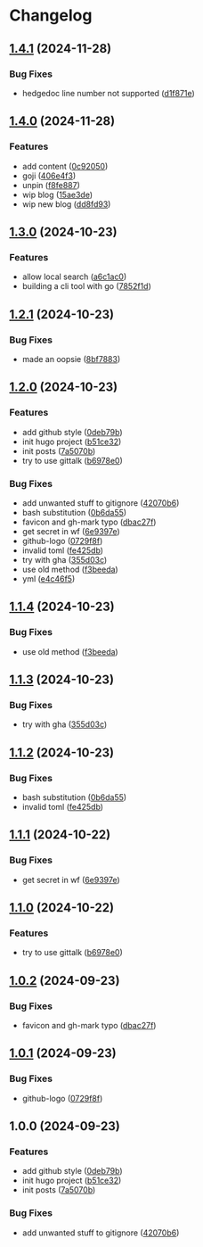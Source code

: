 # Changelog

## [1.4.1](https://github.com/sanriodev/blog.blvckleg.dev/compare/v1.4.0...v1.4.1) (2024-11-28)


### Bug Fixes

* hedgedoc line number not supported ([d1f871e](https://github.com/sanriodev/blog.blvckleg.dev/commit/d1f871e6d390823a613e33af0db67ac528a49b75))

## [1.4.0](https://github.com/sanriodev/blog.blvckleg.dev/compare/v1.3.0...v1.4.0) (2024-11-28)


### Features

* add content ([0c92050](https://github.com/sanriodev/blog.blvckleg.dev/commit/0c9205071d3cd6be52744544bd94cfb94be172de))
* goji ([406e4f3](https://github.com/sanriodev/blog.blvckleg.dev/commit/406e4f3efadd322d12e5c696ebdfebe5bc395b06))
* unpin ([f8fe887](https://github.com/sanriodev/blog.blvckleg.dev/commit/f8fe8874557d2914edb137f3ec75838fbdd74bd3))
* wip blog ([15ae3de](https://github.com/sanriodev/blog.blvckleg.dev/commit/15ae3de376e71b719c1f806d7c603feba82e4721))
* wip new blog ([dd8fd93](https://github.com/sanriodev/blog.blvckleg.dev/commit/dd8fd93c166eff6f67db94a153b9bc86273c99f7))

## [1.3.0](https://github.com/sanriodev/blog.blvckleg.dev/compare/v1.2.1...v1.3.0) (2024-10-23)


### Features

* allow local search ([a6c1ac0](https://github.com/sanriodev/blog.blvckleg.dev/commit/a6c1ac077342b21a87336cdb68263b779a465ff2))
* building a cli tool with go ([7852f1d](https://github.com/sanriodev/blog.blvckleg.dev/commit/7852f1d1931c19e6a7c88031b6405e21ec5e088d))

## [1.2.1](https://github.com/sanriodev/blog.blvckleg.dev/compare/v1.2.0...v1.2.1) (2024-10-23)


### Bug Fixes

* made an oopsie ([8bf7883](https://github.com/sanriodev/blog.blvckleg.dev/commit/8bf7883f3ef1a09d0341d847413306122ae25537))

## [1.2.0](https://github.com/sanriodev/blog.blvckleg.dev/compare/v1.1.4...v1.2.0) (2024-10-23)


### Features

* add github style ([0deb79b](https://github.com/sanriodev/blog.blvckleg.dev/commit/0deb79bfe7a05ee39631fc2272ae3796e1e6269c))
* init hugo project ([b51ce32](https://github.com/sanriodev/blog.blvckleg.dev/commit/b51ce32403a2533a422c3abf177165dc2a43476d))
* init posts ([7a5070b](https://github.com/sanriodev/blog.blvckleg.dev/commit/7a5070b6d176d789494766a23de45f3852763245))
* try to use gittalk ([b6978e0](https://github.com/sanriodev/blog.blvckleg.dev/commit/b6978e05b84a732dded4e459d7110987dfba29ba))


### Bug Fixes

* add unwanted stuff to gitignore ([42070b6](https://github.com/sanriodev/blog.blvckleg.dev/commit/42070b6139842cd9a190e25b7b5e59595e3b1bc3))
* bash substitution ([0b6da55](https://github.com/sanriodev/blog.blvckleg.dev/commit/0b6da555b63fad2c0ec767afcba6caabf503ec79))
* favicon and gh-mark typo ([dbac27f](https://github.com/sanriodev/blog.blvckleg.dev/commit/dbac27f6b7e093d6d8959e4ee069fc7c8f0ff4db))
* get secret in wf ([6e9397e](https://github.com/sanriodev/blog.blvckleg.dev/commit/6e9397ec6b27ed02b706f68993c4853cd78a53ac))
* github-logo ([0729f8f](https://github.com/sanriodev/blog.blvckleg.dev/commit/0729f8f272e14b9cb8b636f96b39fae6d7a60277))
* invalid toml ([fe425db](https://github.com/sanriodev/blog.blvckleg.dev/commit/fe425db296021c85e8abaf51b9281df0c8446737))
* try with gha ([355d03c](https://github.com/sanriodev/blog.blvckleg.dev/commit/355d03ced42775dac83ce2dd1f6a85e9a75c3f39))
* use old method ([f3beeda](https://github.com/sanriodev/blog.blvckleg.dev/commit/f3beeda50043cbe655aa5777ce2cb50a0a3c414f))
* yml ([e4c46f5](https://github.com/sanriodev/blog.blvckleg.dev/commit/e4c46f5b013643f171a915a07d31246dc84c2583))

## [1.1.4](https://github.com/sanriodev/blog.blvckleg.dev/compare/v1.1.3...v1.1.4) (2024-10-23)


### Bug Fixes

* use old method ([f3beeda](https://github.com/sanriodev/blog.blvckleg.dev/commit/f3beeda50043cbe655aa5777ce2cb50a0a3c414f))

## [1.1.3](https://github.com/sanriodev/blog.blvckleg.dev/compare/v1.1.2...v1.1.3) (2024-10-23)


### Bug Fixes

* try with gha ([355d03c](https://github.com/sanriodev/blog.blvckleg.dev/commit/355d03ced42775dac83ce2dd1f6a85e9a75c3f39))

## [1.1.2](https://github.com/sanriodev/blog.blvckleg.dev/compare/v1.1.1...v1.1.2) (2024-10-23)


### Bug Fixes

* bash substitution ([0b6da55](https://github.com/sanriodev/blog.blvckleg.dev/commit/0b6da555b63fad2c0ec767afcba6caabf503ec79))
* invalid toml ([fe425db](https://github.com/sanriodev/blog.blvckleg.dev/commit/fe425db296021c85e8abaf51b9281df0c8446737))

## [1.1.1](https://github.com/sanriodev/blog.blvckleg.dev/compare/v1.1.0...v1.1.1) (2024-10-22)


### Bug Fixes

* get secret in wf ([6e9397e](https://github.com/sanriodev/blog.blvckleg.dev/commit/6e9397ec6b27ed02b706f68993c4853cd78a53ac))

## [1.1.0](https://github.com/sanriodev/blog.blvckleg.dev/compare/v1.0.2...v1.1.0) (2024-10-22)


### Features

* try to use gittalk ([b6978e0](https://github.com/sanriodev/blog.blvckleg.dev/commit/b6978e05b84a732dded4e459d7110987dfba29ba))

## [1.0.2](https://github.com/sanriodev/blog.blvckleg.dev/compare/v1.0.1...v1.0.2) (2024-09-23)


### Bug Fixes

* favicon and gh-mark typo ([dbac27f](https://github.com/sanriodev/blog.blvckleg.dev/commit/dbac27f6b7e093d6d8959e4ee069fc7c8f0ff4db))

## [1.0.1](https://github.com/sanriodev/blog.blvckleg.dev/compare/v1.0.0...v1.0.1) (2024-09-23)


### Bug Fixes

* github-logo ([0729f8f](https://github.com/sanriodev/blog.blvckleg.dev/commit/0729f8f272e14b9cb8b636f96b39fae6d7a60277))

## 1.0.0 (2024-09-23)


### Features

* add github style ([0deb79b](https://github.com/sanriodev/blog.blvckleg.dev/commit/0deb79bfe7a05ee39631fc2272ae3796e1e6269c))
* init hugo project ([b51ce32](https://github.com/sanriodev/blog.blvckleg.dev/commit/b51ce32403a2533a422c3abf177165dc2a43476d))
* init posts ([7a5070b](https://github.com/sanriodev/blog.blvckleg.dev/commit/7a5070b6d176d789494766a23de45f3852763245))


### Bug Fixes

* add unwanted stuff to gitignore ([42070b6](https://github.com/sanriodev/blog.blvckleg.dev/commit/42070b6139842cd9a190e25b7b5e59595e3b1bc3))
